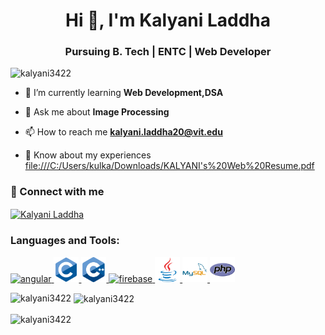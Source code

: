 <h1 align="center">Hi 👋, I'm Kalyani Laddha</h1>
<h3 align="center">Pursuing B. Tech | ENTC | Web Developer</h3>

<p align="left"> <img src="https://komarev.com/ghpvc/?username=kalyani3422&label=Profile%20views&color=0e75b6&style=flat" alt="kalyani3422" /> </p>

- 🌱 I’m currently learning **Web Development,DSA**

- 💬 Ask me about **Image Processing**

- 📫 How to reach me **kalyani.laddha20@vit.edu**

- 📄 Know about my experiences [file:///C:/Users/kulka/Downloads/KALYANI's%20Web%20Resume.pdf](file:///C:/Users/kulka/Downloads/KALYANI's%20Web%20Resume.pdf)

### 🔗 Connect with me
<!-- https://assets.leetcode.com/static_assets/public/webpack_bundles/images/logo-dark.e99485d9b.svg -->
<p align="left">              
<a href="linkedin.com/in/kalyani-laddha-1b3177248" target="blank"><img align="center" src="https://raw.githubusercontent.com/rahuldkjain/github-profile-readme-generator/master/src/images/icons/Social/linked-in-alt.svg" alt="Kalyani Laddha" height="30" width="40" /></a>

<h3 align="left">Languages and Tools:</h3>
<p align="left"> <a href="https://angular.io" target="_blank" rel="noreferrer"> <img src="https://angular.io/assets/images/logos/angular/angular.svg" alt="angular" width="40" height="40"/> </a> <a href="https://www.cprogramming.com/" target="_blank" rel="noreferrer"> <img src="https://raw.githubusercontent.com/devicons/devicon/master/icons/c/c-original.svg" alt="c" width="40" height="40"/> </a> <a href="https://www.w3schools.com/cpp/" target="_blank" rel="noreferrer"> <img src="https://raw.githubusercontent.com/devicons/devicon/master/icons/cplusplus/cplusplus-original.svg" alt="cplusplus" width="40" height="40"/> </a> <a href="https://firebase.google.com/" target="_blank" rel="noreferrer"> <img src="https://www.vectorlogo.zone/logos/firebase/firebase-icon.svg" alt="firebase" width="40" height="40"/> </a> <a href="https://www.java.com" target="_blank" rel="noreferrer"> <img src="https://raw.githubusercontent.com/devicons/devicon/master/icons/java/java-original.svg" alt="java" width="40" height="40"/> </a> <a href="https://www.mysql.com/" target="_blank" rel="noreferrer"> <img src="https://raw.githubusercontent.com/devicons/devicon/master/icons/mysql/mysql-original-wordmark.svg" alt="mysql" width="40" height="40"/> </a> <a href="https://www.php.net" target="_blank" rel="noreferrer"> <img src="https://raw.githubusercontent.com/devicons/devicon/master/icons/php/php-original.svg" alt="php" width="40" height="40"/> </a> </p>

<p><img align="left" src="https://github-readme-stats.vercel.app/api/top-langs?username=kalyani3422&show_icons=true&locale=en&layout=compact" alt="kalyani3422" /></p>

<p>&nbsp;<img align="center" src="https://github-readme-stats.vercel.app/api?username=kalyani3422&show_icons=true&locale=en" alt="kalyani3422" /></p>

<p><img align="center" src="https://github-readme-streak-stats.herokuapp.com/?user=kalyani3422&" alt="kalyani3422" /></p>
